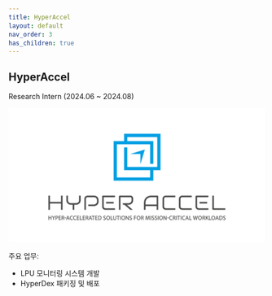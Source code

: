 ```yaml
---
title: HyperAccel
layout: default
nav_order: 3
has_children: true
---
```


## HyperAccel  

Research Intern (2024.06 ~ 2024.08)  

![Logo](images/hyperaccel.png)  

주요 업무: 
- LPU 모니터링 시스템 개발  
- HyperDex 패키징 및 배포    

